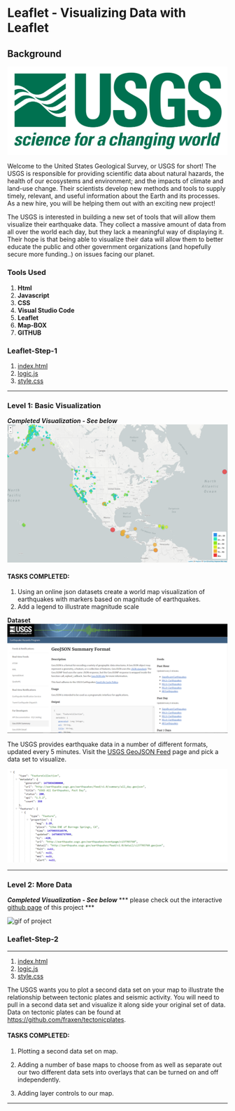 # Leaflet - Visualizing Data with Leaflet

## Background

![1-Logo](Leaflet-Step-1/Images/1-Logo.png)

Welcome to the United States Geological Survey, or USGS for short! The USGS is responsible for providing scientific data about natural hazards, the health of our ecosystems and environment; and the impacts of climate and land-use change. Their scientists develop new methods and tools to supply timely, relevant, and useful information about the Earth and its processes. As a new hire, you will be helping them out with an exciting new project!

The USGS is interested in building a new set of tools that will allow them visualize their earthquake data. They collect a massive amount of data from all over the world each day, but they lack a meaningful way of displaying it. Their hope is that being able to visualize their data will allow them to better educate the public and other government organizations (and hopefully secure more funding..) on issues facing our planet.

### Tools Used
1. **Html**
2. **Javascript**
3. **CSS**
4. **Visual Studio Code**
5. **Leaflet**
6. **Map-BOX**
7. **GITHUB**

### Leaflet-Step-1 
1. [index.html](https://github.com/Kpearson72/leaflet-challenge/blob/main/Leaflet-Step-1/index.html)
2. [logic.js](https://github.com/Kpearson72/leaflet-challenge/blob/main/Leaflet-Step-1/static/js/logic.js)
3. [style.css](https://github.com/Kpearson72/leaflet-challenge/blob/main/Leaflet-Step-1/static/css/style.css)

---

### Level 1: Basic Visualization 
***Completed Visualization - See below***
![Leaflet-step-1](Leaflet-Step-1/Images/Leaflet_step_1.png)

#### TASKS COMPLETED: 

1. Using an online json datasets create a world map visualization of earthquakes with markers based on magnitude of earthquakes.
2. Add a legend to illustrate magnitude scale 


**Dataset**
   ![3-Data](Leaflet-Step-1/Images/3-Data.png)

   The USGS provides earthquake data in a number of different formats, updated every 5 minutes. Visit the [USGS GeoJSON Feed](http://earthquake.usgs.gov/earthquakes/feed/v1.0/geojson.php) page and pick a data set to visualize. 

   ![4-JSON](Leaflet-Step-1/Images/4-JSON.png)

- - -

### Level 2: More Data 
***Completed Visualization - See below***
*** please check out the  interactive [github page](https://kpearson72.github.io/World_Earthquakes/) of this project ***

![gif of project](Leaflet-Step-1/Images/video.gif)

### Leaflet-Step-2
---
1. [index.html](https://github.com/Kpearson72/leaflet-challenge/blob/main/Leaflet-Step-2/index.html)
2. [logic.js](https://github.com/Kpearson72/leaflet-challenge/blob/main/Leaflet-Step-2/static/js/logic.js)
3. [style.css](https://github.com/Kpearson72/leaflet-challenge/blob/main/Leaflet-Step-2/static/css/style.css)

The USGS wants you to plot a second data set on your map to illustrate the relationship between tectonic plates and seismic activity. You will need to pull in a second data set and visualize it along side your original set of data. Data on tectonic plates can be found at <https://github.com/fraxen/tectonicplates>.

#### TASKS COMPLETED: 

1. Plotting a second data set on map.

2. Adding a number of base maps to choose from as well as separate out our two different data sets into overlays that can be turned on and off independently.

3. Adding layer controls to our map.

- - -


